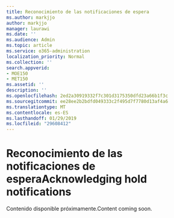 ```yaml
---
title: Reconocimiento de las notificaciones de espera
ms.author: markjjo
author: markjjo
manager: laurawi
ms.date: ''
ms.audience: Admin
ms.topic: article
ms.service: o365-administration
localization_priority: Normal
ms.collection: ''
search.appverid:
- MOE150
- MET150
ms.assetid: ''
description: ''
ms.openlocfilehash: 2ed2a30919332f7c301d3175350dfd23a66b1f3c
ms.sourcegitcommit: ee28ee2b2bdfd049333c2f495d7f7780d13af4a6
ms.translationtype: MT
ms.contentlocale: es-ES
ms.lasthandoff: 01/29/2019
ms.locfileid: "29608412"
---
```

# <a name="acknowledging-hold-notifications"></a><span data-ttu-id="da7ec-102">Reconocimiento de las notificaciones de espera</span><span class="sxs-lookup"><span data-stu-id="da7ec-102">Acknowledging hold notifications</span></span> 

<span data-ttu-id="da7ec-103">Contenido disponible próximamente.</span><span class="sxs-lookup"><span data-stu-id="da7ec-103">Content coming soon.</span></span>